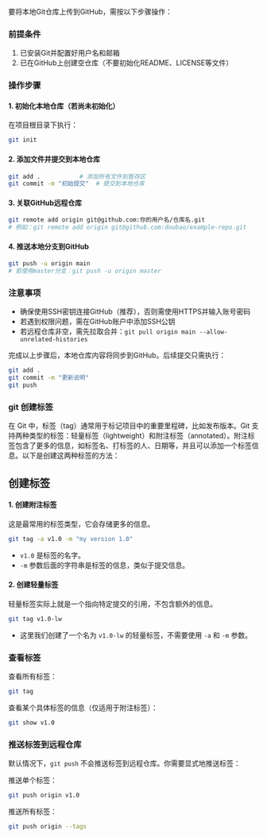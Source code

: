 要将本地Git仓库上传到GitHub，需按以下步骤操作：

### 前提条件
1. 已安装Git并配置好用户名和邮箱
2. 已在GitHub上创建空仓库（不要初始化README、LICENSE等文件）

### 操作步骤

#### 1. 初始化本地仓库（若尚未初始化）
在项目根目录下执行：
```bash
git init
```

#### 2. 添加文件并提交到本地仓库
```bash
git add .           # 添加所有文件到暂存区
git commit -m "初始提交"  # 提交到本地仓库
```

#### 3. 关联GitHub远程仓库
```bash
git remote add origin git@github.com:你的用户名/仓库名.git
# 例如：git remote add origin git@github.com:doubao/example-repo.git
```

#### 4. 推送本地分支到GitHub
```bash
git push -u origin main
# 若使用master分支：git push -u origin master
```

### 注意事项
- 确保使用SSH密钥连接GitHub（推荐），否则需使用HTTPS并输入账号密码
- 若遇到权限问题，需在GitHub账户中添加SSH公钥
- 若远程仓库非空，需先拉取合并：`git pull origin main --allow-unrelated-histories`

完成以上步骤后，本地仓库内容将同步到GitHub。后续提交只需执行：
```bash
git add .
git commit -m "更新说明"
git push
```
### git 创建标签
在 Git 中，标签（tag）通常用于标记项目中的重要里程碑，比如发布版本。Git 支持两种类型的标签：轻量标签（lightweight）和附注标签（annotated）。附注标签包含了更多的信息，如标签名、打标签的人、日期等，并且可以添加一个标签信息。以下是创建这两种标签的方法：

## 创建标签

#### 1. 创建附注标签
这是最常用的标签类型，它会存储更多的信息。

```bash
git tag -a v1.0 -m "my version 1.0"
```
- `v1.0` 是标签的名字。
- `-m` 参数后面的字符串是标签的信息，类似于提交信息。

#### 2. 创建轻量标签
轻量标签实际上就是一个指向特定提交的引用，不包含额外的信息。

```bash
git tag v1.0-lw
```
- 这里我们创建了一个名为 `v1.0-lw` 的轻量标签，不需要使用 `-a` 和 `-m` 参数。

### 查看标签

查看所有标签：
```bash
git tag
```

查看某个具体标签的信息（仅适用于附注标签）：
```bash
git show v1.0
```

### 推送标签到远程仓库

默认情况下，`git push` 不会推送标签到远程仓库。你需要显式地推送标签：

推送单个标签：
```bash
git push origin v1.0
```

推送所有标签：
```bash
git push origin --tags
```

